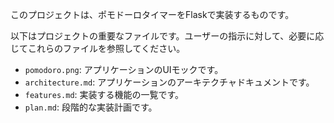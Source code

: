 このプロジェクトは、ポモドーロタイマーをFlaskで実装するものです。

以下はプロジェクトの重要なファイルです。ユーザーの指示に対して、必要に応じてこれらのファイルを参照してください。
 - `pomodoro.png`: アプリケーションのUIモックです。
 - `architecture.md`: アプリケーションのアーキテクチャドキュメントです。
 - `features.md`: 実装する機能の一覧です。
 - `plan.md`: 段階的な実装計画です。